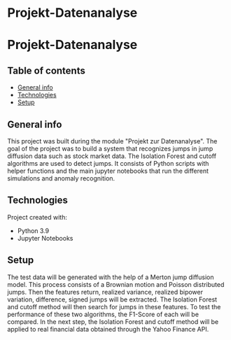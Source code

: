 # Projekt-Datenanalyse

# Projekt-Datenanalyse

## Table of contents
* [General info](#general-info)
* [Technologies](#technologies)
* [Setup](#setup)

## General info
This project was built during the module "Projekt zur Datenanalyse". 
The goal of the project was to build a system that recognizes jumps in jump diffusion data such as stock market data. The Isolation Forest and cutoff algorithms are used to detect jumps. 
It consists of Python scripts with helper functions and the main jupyter notebooks that run the different simulations and anomaly recognition.  
	
## Technologies
Project created with:
* Python 3.9
* Jupyter Notebooks

## Setup
The test data will be generated with the help of a Merton jump diffusion model. This process consists of a Brownian motion and Poisson distributed jumps. Then the features return, realized variance, realized bipower variation, difference, signed jumps will be extracted. The Isolation Forest and cutoff method will then search for jumps in these features. To test the performance of these two algorithms, the F1-Score of each will be compared.
In the next step, the Isolation Forest and cutoff method will be applied to real financial data obtained through the Yahoo Finance API.
